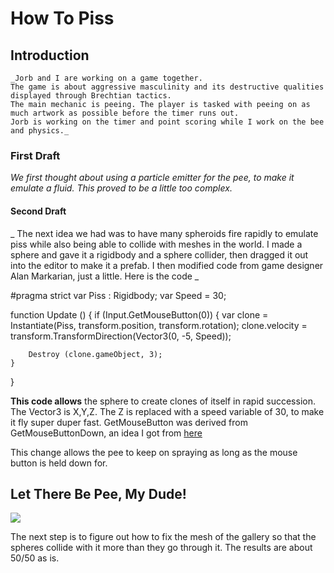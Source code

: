 # How To Piss

## Introduction
	_Jorb and I are working on a game together. 
	The game is about aggressive masculinity and its destructive qualities displayed through Brechtian tactics. 
	The main mechanic is peeing. The player is tasked with peeing on as much artwork as possible before the timer runs out.
	Jorb is working on the timer and point scoring while I work on the bee and physics._


### First Draft

  _We first thought about using a particle emitter for the pee, to make it emulate a fluid. This proved to be a little too
  complex._
  
#### Second Draft

 _ The next idea we had was to have many spheroids fire rapidly to emulate piss while also being able to collide with meshes in the world. I made a sphere and gave it a rigidbody and a sphere collider, then dragged it out into the editor to make it a prefab. I then modified code from game designer Alan Markarian, just a little. Here is the code _
  
  
#pragma strict
var Piss : Rigidbody;
var Speed = 30;

function Update () {
	if (Input.GetMouseButton(0))
	{
		var clone = Instantiate(Piss, transform.position, transform.rotation);
		clone.velocity = transform.TransformDirection(Vector3(0, -5, Speed));
		
		Destroy (clone.gameObject, 3);
	}
}
  
**This code allows** the sphere to create clones of itself in rapid succession. The Vector3 is X,Y,Z. 
The Z is replaced with a speed variable of 30, to make it fly super duper fast. 
GetMouseButton was derived from GetMouseButtonDown, an idea 
I got from [here](http://answers.unity3d.com/questions/33974/rapid-fire-script.html)

This change allows the pee to keep on spraying as long as the mouse button is held down for. 

## Let There Be Pee, My Dude!
![](http://imgur.com/Caj0LY0)
  
The next step is to figure out how to fix the mesh of the gallery so that the spheres collide with it more than they go through it. 
The results are about 50/50 as is.
